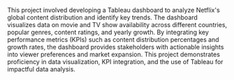 This project involved developing a Tableau dashboard to analyze Netflix's global content distribution and identify key trends. The dashboard visualizes data on movie and TV show availability across different countries, popular genres, content ratings, and yearly growth. By integrating key performance metrics (KPIs) such as content distribution percentages and growth rates, the dashboard provides stakeholders with actionable insights into viewer preferences and market expansion. This project demonstrates proficiency in data visualization, KPI integration, and the use of Tableau for impactful data analysis.
